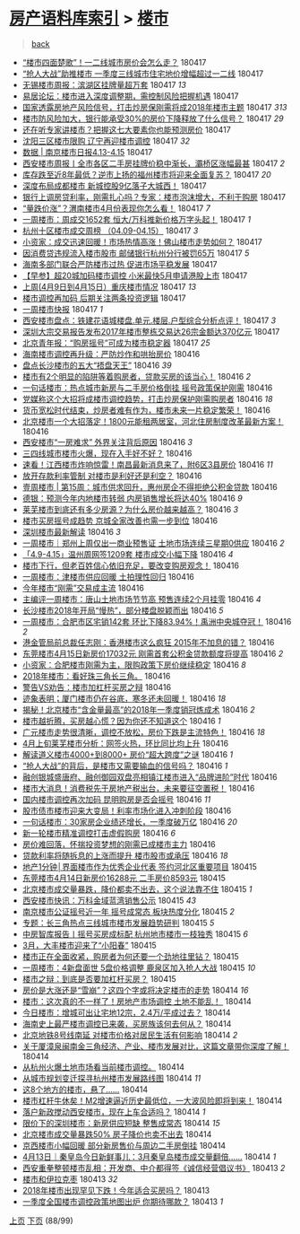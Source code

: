 [房产语料库索引](../../README.md)  > [楼市](楼市.md)
====
> [back](../README.md)

- [“楼市四面楚歌”！一二线城市房价会怎么走？](http://jkwz.applinzi.com/ittc/7092969202610865163.html#%E2%80%9C%E6%A5%BC%E5%B8%82%E5%9B%9B%E9%9D%A2%E6%A5%9A%E6%AD%8C%E2%80%9D%EF%BC%81%E4%B8%80%E4%BA%8C%E7%BA%BF%E5%9F%8E%E5%B8%82%E6%88%BF%E4%BB%B7%E4%BC%9A%E6%80%8E%E4%B9%88%E8%B5%B0%EF%BC%9F) 180417  
- [“抢人大战”助推楼市 一季度三线城市住宅地价增幅超过一二线](http://jkwz.applinzi.com/ittc/7092960139328095239.html#%E2%80%9C%E6%8A%A2%E4%BA%BA%E5%A4%A7%E6%88%98%E2%80%9D%E5%8A%A9%E6%8E%A8%E6%A5%BC%E5%B8%82+%E4%B8%80%E5%AD%A3%E5%BA%A6%E4%B8%89%E7%BA%BF%E5%9F%8E%E5%B8%82%E4%BD%8F%E5%AE%85%E5%9C%B0%E4%BB%B7%E5%A2%9E%E5%B9%85%E8%B6%85%E8%BF%87%E4%B8%80%E4%BA%8C%E7%BA%BF) 180417  
- [无锡楼市周报：滨湖区挂牌量超万套](http://jkwz.applinzi.com/ittc/7092956514568635403.html#%E6%97%A0%E9%94%A1%E6%A5%BC%E5%B8%82%E5%91%A8%E6%8A%A5%EF%BC%9A%E6%BB%A8%E6%B9%96%E5%8C%BA%E6%8C%82%E7%89%8C%E9%87%8F%E8%B6%85%E4%B8%87%E5%A5%97) 180417 *13* 
- [易居论坛：楼市进入深度调整期，需控制风险把握机遇](http://jkwz.applinzi.com/ittc/7092954971823932423.html#%E6%98%93%E5%B1%85%E8%AE%BA%E5%9D%9B%EF%BC%9A%E6%A5%BC%E5%B8%82%E8%BF%9B%E5%85%A5%E6%B7%B1%E5%BA%A6%E8%B0%83%E6%95%B4%E6%9C%9F%EF%BC%8C%E9%9C%80%E6%8E%A7%E5%88%B6%E9%A3%8E%E9%99%A9%E6%8A%8A%E6%8F%A1%E6%9C%BA%E9%81%87) 180417  
- [国家透露房地产风险信号，打击炒房保刚需将成2018年楼市主题](http://jkwz.applinzi.com/ittc/7092592919863362571.html#%E5%9B%BD%E5%AE%B6%E9%80%8F%E9%9C%B2%E6%88%BF%E5%9C%B0%E4%BA%A7%E9%A3%8E%E9%99%A9%E4%BF%A1%E5%8F%B7%EF%BC%8C%E6%89%93%E5%87%BB%E7%82%92%E6%88%BF%E4%BF%9D%E5%88%9A%E9%9C%80%E5%B0%86%E6%88%902018%E5%B9%B4%E6%A5%BC%E5%B8%82%E4%B8%BB%E9%A2%98) 180417 *313* 
- [楼市防风险加大，银行能承受30%的房价下降释放了什么信号？](http://jkwz.applinzi.com/ittc/7092592919863362567.html#%E6%A5%BC%E5%B8%82%E9%98%B2%E9%A3%8E%E9%99%A9%E5%8A%A0%E5%A4%A7%EF%BC%8C%E9%93%B6%E8%A1%8C%E8%83%BD%E6%89%BF%E5%8F%9730%25%E7%9A%84%E6%88%BF%E4%BB%B7%E4%B8%8B%E9%99%8D%E9%87%8A%E6%94%BE%E4%BA%86%E4%BB%80%E4%B9%88%E4%BF%A1%E5%8F%B7%EF%BC%9F) 180417 *29* 
- [还在听专家讲楼市？把握这七大要素你也能预测房价](http://jkwz.applinzi.com/ittc/7092946116457006097.html#%E8%BF%98%E5%9C%A8%E5%90%AC%E4%B8%93%E5%AE%B6%E8%AE%B2%E6%A5%BC%E5%B8%82%EF%BC%9F%E6%8A%8A%E6%8F%A1%E8%BF%99%E4%B8%83%E5%A4%A7%E8%A6%81%E7%B4%A0%E4%BD%A0%E4%B9%9F%E8%83%BD%E9%A2%84%E6%B5%8B%E6%88%BF%E4%BB%B7) 180417  
- [沈阳三区楼市限购 辽宁再迎楼市调控](http://jkwz.applinzi.com/ittc/7092940117587264528.html#%E6%B2%88%E9%98%B3%E4%B8%89%E5%8C%BA%E6%A5%BC%E5%B8%82%E9%99%90%E8%B4%AD+%E8%BE%BD%E5%AE%81%E5%86%8D%E8%BF%8E%E6%A5%BC%E5%B8%82%E8%B0%83%E6%8E%A7) 180417 *32* 
- [数据 | 南京楼市日报4.13-4.15](http://jkwz.applinzi.com/ittc/7092934569902998544.html#%E6%95%B0%E6%8D%AE+%7C+%E5%8D%97%E4%BA%AC%E6%A5%BC%E5%B8%82%E6%97%A5%E6%8A%A54.13-4.15) 180417  
- [西安楼市周报丨全市各区二手房挂牌价稳中渐长，灞桥区涨幅最甚](http://jkwz.applinzi.com/ittc/7092931510556689418.html#%E8%A5%BF%E5%AE%89%E6%A5%BC%E5%B8%82%E5%91%A8%E6%8A%A5%E4%B8%A8%E5%85%A8%E5%B8%82%E5%90%84%E5%8C%BA%E4%BA%8C%E6%89%8B%E6%88%BF%E6%8C%82%E7%89%8C%E4%BB%B7%E7%A8%B3%E4%B8%AD%E6%B8%90%E9%95%BF%EF%BC%8C%E7%81%9E%E6%A1%A5%E5%8C%BA%E6%B6%A8%E5%B9%85%E6%9C%80%E7%94%9A) 180417 *2* 
- [库存跌至近8年最低？逆市上扬的福州楼市将迎来全面复苏？](http://jkwz.applinzi.com/ittc/7092930005707523083.html#%E5%BA%93%E5%AD%98%E8%B7%8C%E8%87%B3%E8%BF%918%E5%B9%B4%E6%9C%80%E4%BD%8E%EF%BC%9F%E9%80%86%E5%B8%82%E4%B8%8A%E6%89%AC%E7%9A%84%E7%A6%8F%E5%B7%9E%E6%A5%BC%E5%B8%82%E5%B0%86%E8%BF%8E%E6%9D%A5%E5%85%A8%E9%9D%A2%E5%A4%8D%E8%8B%8F%EF%BC%9F) 180417 *20* 
- [深度布局成都楼市 新城控股9亿落子大城西！](http://jkwz.applinzi.com/ittc/7092912219765605383.html#%E6%B7%B1%E5%BA%A6%E5%B8%83%E5%B1%80%E6%88%90%E9%83%BD%E6%A5%BC%E5%B8%82+%E6%96%B0%E5%9F%8E%E6%8E%A7%E8%82%A19%E4%BA%BF%E8%90%BD%E5%AD%90%E5%A4%A7%E5%9F%8E%E8%A5%BF%EF%BC%81) 180417  
- [银行上调房贷利率，刚需扎心吗？专家：楼市泡沫增大，不利于购房](http://jkwz.applinzi.com/ittc/7092900761757549575.html#%E9%93%B6%E8%A1%8C%E4%B8%8A%E8%B0%83%E6%88%BF%E8%B4%B7%E5%88%A9%E7%8E%87%EF%BC%8C%E5%88%9A%E9%9C%80%E6%89%8E%E5%BF%83%E5%90%97%EF%BC%9F%E4%B8%93%E5%AE%B6%EF%BC%9A%E6%A5%BC%E5%B8%82%E6%B3%A1%E6%B2%AB%E5%A2%9E%E5%A4%A7%EF%BC%8C%E4%B8%8D%E5%88%A9%E4%BA%8E%E8%B4%AD%E6%88%BF) 180417  
- [“量跌价涨”？渭南楼市4月份表现你怎么看！](http://jkwz.applinzi.com/ittc/7092896331041604618.html#%E2%80%9C%E9%87%8F%E8%B7%8C%E4%BB%B7%E6%B6%A8%E2%80%9D%EF%BC%9F%E6%B8%AD%E5%8D%97%E6%A5%BC%E5%B8%824%E6%9C%88%E4%BB%BD%E8%A1%A8%E7%8E%B0%E4%BD%A0%E6%80%8E%E4%B9%88%E7%9C%8B%EF%BC%81) 180417 *7* 
- [一周楼市：周成交1652套 恒大/万科推新价格万字头起！](http://jkwz.applinzi.com/ittc/7092895620023190534.html#%E4%B8%80%E5%91%A8%E6%A5%BC%E5%B8%82%EF%BC%9A%E5%91%A8%E6%88%90%E4%BA%A41652%E5%A5%97+%E6%81%92%E5%A4%A7%2F%E4%B8%87%E7%A7%91%E6%8E%A8%E6%96%B0%E4%BB%B7%E6%A0%BC%E4%B8%87%E5%AD%97%E5%A4%B4%E8%B5%B7%EF%BC%81) 180417 *1* 
- [杭州十区楼市成交周榜 （04.09-04.15）](http://jkwz.applinzi.com/ittc/7092893540176888839.html#%E6%9D%AD%E5%B7%9E%E5%8D%81%E5%8C%BA%E6%A5%BC%E5%B8%82%E6%88%90%E4%BA%A4%E5%91%A8%E6%A6%9C+%EF%BC%8804.09-04.15%EF%BC%89) 180417 *3* 
- [小资家：成交迅速回暖！市场热情高涨！佛山楼市走势如何？](http://jkwz.applinzi.com/ittc/7092885737223750662.html#%E5%B0%8F%E8%B5%84%E5%AE%B6%EF%BC%9A%E6%88%90%E4%BA%A4%E8%BF%85%E9%80%9F%E5%9B%9E%E6%9A%96%EF%BC%81%E5%B8%82%E5%9C%BA%E7%83%AD%E6%83%85%E9%AB%98%E6%B6%A8%EF%BC%81%E4%BD%9B%E5%B1%B1%E6%A5%BC%E5%B8%82%E8%B5%B0%E5%8A%BF%E5%A6%82%E4%BD%95%EF%BC%9F) 180417  
- [因消费贷违规流入楼市股市 邮储银行杭州分行被罚65万](http://jkwz.applinzi.com/ittc/7092882828415206407.html#%E5%9B%A0%E6%B6%88%E8%B4%B9%E8%B4%B7%E8%BF%9D%E8%A7%84%E6%B5%81%E5%85%A5%E6%A5%BC%E5%B8%82%E8%82%A1%E5%B8%82+%E9%82%AE%E5%82%A8%E9%93%B6%E8%A1%8C%E6%9D%AD%E5%B7%9E%E5%88%86%E8%A1%8C%E8%A2%AB%E7%BD%9A65%E4%B8%87) 180417 *5* 
- [海南多部门联合严防楼市过热 促进市场平稳发展](http://jkwz.applinzi.com/ittc/7092882196379730951.html#%E6%B5%B7%E5%8D%97%E5%A4%9A%E9%83%A8%E9%97%A8%E8%81%94%E5%90%88%E4%B8%A5%E9%98%B2%E6%A5%BC%E5%B8%82%E8%BF%87%E7%83%AD+%E4%BF%83%E8%BF%9B%E5%B8%82%E5%9C%BA%E5%B9%B3%E7%A8%B3%E5%8F%91%E5%B1%95) 180417  
- [【早参】超20城加码楼市调控 小米最快5月申请港股上市](http://jkwz.applinzi.com/ittc/7092876501366342662.html#%E3%80%90%E6%97%A9%E5%8F%82%E3%80%91%E8%B6%8520%E5%9F%8E%E5%8A%A0%E7%A0%81%E6%A5%BC%E5%B8%82%E8%B0%83%E6%8E%A7+%E5%B0%8F%E7%B1%B3%E6%9C%80%E5%BF%AB5%E6%9C%88%E7%94%B3%E8%AF%B7%E6%B8%AF%E8%82%A1%E4%B8%8A%E5%B8%82) 180417  
- [上周(4月9日到4月15日）重庆楼市情况](http://jkwz.applinzi.com/ittc/7092874339894690823.html#%E4%B8%8A%E5%91%A8%284%E6%9C%889%E6%97%A5%E5%88%B04%E6%9C%8815%E6%97%A5%EF%BC%89%E9%87%8D%E5%BA%86%E6%A5%BC%E5%B8%82%E6%83%85%E5%86%B5) 180417 *13* 
- [楼市调控再加码 后期关注两条投资逻辑](http://jkwz.applinzi.com/ittc/7092871483141653514.html#%E6%A5%BC%E5%B8%82%E8%B0%83%E6%8E%A7%E5%86%8D%E5%8A%A0%E7%A0%81+%E5%90%8E%E6%9C%9F%E5%85%B3%E6%B3%A8%E4%B8%A4%E6%9D%A1%E6%8A%95%E8%B5%84%E9%80%BB%E8%BE%91) 180417  
- [一周楼市快报](http://jkwz.applinzi.com/ittc/7092864720577233936.html#%E4%B8%80%E5%91%A8%E6%A5%BC%E5%B8%82%E5%BF%AB%E6%8A%A5) 180417 *1* 
- [西安楼市盘点：铁建花语城楼盘.单元.楼层.户型综合分析点评！](http://jkwz.applinzi.com/ittc/7092704431491777543.html#%E8%A5%BF%E5%AE%89%E6%A5%BC%E5%B8%82%E7%9B%98%E7%82%B9%EF%BC%9A%E9%93%81%E5%BB%BA%E8%8A%B1%E8%AF%AD%E5%9F%8E%E6%A5%BC%E7%9B%98.%E5%8D%95%E5%85%83.%E6%A5%BC%E5%B1%82.%E6%88%B7%E5%9E%8B%E7%BB%BC%E5%90%88%E5%88%86%E6%9E%90%E7%82%B9%E8%AF%84%EF%BC%81) 180417 *3* 
- [深圳大宗交易报告发布2017年楼市整栋交易达26宗金额达370亿元](http://jkwz.applinzi.com/ittc/7092824912018539526.html#%E6%B7%B1%E5%9C%B3%E5%A4%A7%E5%AE%97%E4%BA%A4%E6%98%93%E6%8A%A5%E5%91%8A%E5%8F%91%E5%B8%832017%E5%B9%B4%E6%A5%BC%E5%B8%82%E6%95%B4%E6%A0%8B%E4%BA%A4%E6%98%93%E8%BE%BE26%E5%AE%97%E9%87%91%E9%A2%9D%E8%BE%BE370%E4%BA%BF%E5%85%83) 180417  
- [北京青年报：“购房摇号”可成为楼市稳定器](http://jkwz.applinzi.com/ittc/7092806074031932433.html#%E5%8C%97%E4%BA%AC%E9%9D%92%E5%B9%B4%E6%8A%A5%EF%BC%9A%E2%80%9C%E8%B4%AD%E6%88%BF%E6%91%87%E5%8F%B7%E2%80%9D%E5%8F%AF%E6%88%90%E4%B8%BA%E6%A5%BC%E5%B8%82%E7%A8%B3%E5%AE%9A%E5%99%A8) 180417 *25* 
- [海南楼市调控再升级：严防炒作和哄抬房价](http://jkwz.applinzi.com/ittc/7092717543070630922.html#%E6%B5%B7%E5%8D%97%E6%A5%BC%E5%B8%82%E8%B0%83%E6%8E%A7%E5%86%8D%E5%8D%87%E7%BA%A7%EF%BC%9A%E4%B8%A5%E9%98%B2%E7%82%92%E4%BD%9C%E5%92%8C%E5%93%84%E6%8A%AC%E6%88%BF%E4%BB%B7) 180416  
- [盘点长沙楼市的五大“捂盘天王”](http://jkwz.applinzi.com/ittc/7092702166097855495.html#%E7%9B%98%E7%82%B9%E9%95%BF%E6%B2%99%E6%A5%BC%E5%B8%82%E7%9A%84%E4%BA%94%E5%A4%A7%E2%80%9C%E6%8D%82%E7%9B%98%E5%A4%A9%E7%8E%8B%E2%80%9D) 180416 *39* 
- [楼市有2个明显的陷阱等着购房者，贷款买房的该当心！](http://jkwz.applinzi.com/ittc/7092694068956234768.html#%E6%A5%BC%E5%B8%82%E6%9C%892%E4%B8%AA%E6%98%8E%E6%98%BE%E7%9A%84%E9%99%B7%E9%98%B1%E7%AD%89%E7%9D%80%E8%B4%AD%E6%88%BF%E8%80%85%EF%BC%8C%E8%B4%B7%E6%AC%BE%E4%B9%B0%E6%88%BF%E7%9A%84%E8%AF%A5%E5%BD%93%E5%BF%83%EF%BC%81) 180416 *2* 
- [一句话楼市：热点城市新房与二手房价格倒挂 摇号政策保护刚需](http://jkwz.applinzi.com/ittc/7092672650247930887.html#%E4%B8%80%E5%8F%A5%E8%AF%9D%E6%A5%BC%E5%B8%82%EF%BC%9A%E7%83%AD%E7%82%B9%E5%9F%8E%E5%B8%82%E6%96%B0%E6%88%BF%E4%B8%8E%E4%BA%8C%E6%89%8B%E6%88%BF%E4%BB%B7%E6%A0%BC%E5%80%92%E6%8C%82+%E6%91%87%E5%8F%B7%E6%94%BF%E7%AD%96%E4%BF%9D%E6%8A%A4%E5%88%9A%E9%9C%80) 180416  
- [党媒称这个大招将成楼市调控趋势，打击炒房保护刚需购房者](http://jkwz.applinzi.com/ittc/7092668282509460490.html#%E5%85%9A%E5%AA%92%E7%A7%B0%E8%BF%99%E4%B8%AA%E5%A4%A7%E6%8B%9B%E5%B0%86%E6%88%90%E6%A5%BC%E5%B8%82%E8%B0%83%E6%8E%A7%E8%B6%8B%E5%8A%BF%EF%BC%8C%E6%89%93%E5%87%BB%E7%82%92%E6%88%BF%E4%BF%9D%E6%8A%A4%E5%88%9A%E9%9C%80%E8%B4%AD%E6%88%BF%E8%80%85) 180416 *18* 
- [货币宽松时代结束，炒房者难有作为，楼市未来一片稳定繁荣！](http://jkwz.applinzi.com/ittc/7092494672448717835.html#%E8%B4%A7%E5%B8%81%E5%AE%BD%E6%9D%BE%E6%97%B6%E4%BB%A3%E7%BB%93%E6%9D%9F%EF%BC%8C%E7%82%92%E6%88%BF%E8%80%85%E9%9A%BE%E6%9C%89%E4%BD%9C%E4%B8%BA%EF%BC%8C%E6%A5%BC%E5%B8%82%E6%9C%AA%E6%9D%A5%E4%B8%80%E7%89%87%E7%A8%B3%E5%AE%9A%E7%B9%81%E8%8D%A3%EF%BC%81) 180416  
- [北京楼市一个大招落定！1800元能租两居室，河北住房制度改革最新方案！](http://jkwz.applinzi.com/ittc/7092656387811443718.html#%E5%8C%97%E4%BA%AC%E6%A5%BC%E5%B8%82%E4%B8%80%E4%B8%AA%E5%A4%A7%E6%8B%9B%E8%90%BD%E5%AE%9A%EF%BC%811800%E5%85%83%E8%83%BD%E7%A7%9F%E4%B8%A4%E5%B1%85%E5%AE%A4%EF%BC%8C%E6%B2%B3%E5%8C%97%E4%BD%8F%E6%88%BF%E5%88%B6%E5%BA%A6%E6%94%B9%E9%9D%A9%E6%9C%80%E6%96%B0%E6%96%B9%E6%A1%88%EF%BC%81) 180416  
- [西安楼市“一房难求” 外界关注背后原因](http://jkwz.applinzi.com/ittc/7092645624686314503.html#%E8%A5%BF%E5%AE%89%E6%A5%BC%E5%B8%82%E2%80%9C%E4%B8%80%E6%88%BF%E9%9A%BE%E6%B1%82%E2%80%9D+%E5%A4%96%E7%95%8C%E5%85%B3%E6%B3%A8%E8%83%8C%E5%90%8E%E5%8E%9F%E5%9B%A0) 180416 *3* 
- [三四线城市楼市火爆，现在入手好不好？](http://jkwz.applinzi.com/ittc/7092643412543276049.html#%E4%B8%89%E5%9B%9B%E7%BA%BF%E5%9F%8E%E5%B8%82%E6%A5%BC%E5%B8%82%E7%81%AB%E7%88%86%EF%BC%8C%E7%8E%B0%E5%9C%A8%E5%85%A5%E6%89%8B%E5%A5%BD%E4%B8%8D%E5%A5%BD%EF%BC%9F) 180416  
- [速看！江西楼市炸响惊雷！南昌最新消息来了，附6区3县房价](http://jkwz.applinzi.com/ittc/7092534292599276550.html#%E9%80%9F%E7%9C%8B%EF%BC%81%E6%B1%9F%E8%A5%BF%E6%A5%BC%E5%B8%82%E7%82%B8%E5%93%8D%E6%83%8A%E9%9B%B7%EF%BC%81%E5%8D%97%E6%98%8C%E6%9C%80%E6%96%B0%E6%B6%88%E6%81%AF%E6%9D%A5%E4%BA%86%EF%BC%8C%E9%99%846%E5%8C%BA3%E5%8E%BF%E6%88%BF%E4%BB%B7) 180416 *11* 
- [放开存款利率管制 对楼市是利好还是利空？](http://jkwz.applinzi.com/ittc/7092699928205984778.html#%E6%94%BE%E5%BC%80%E5%AD%98%E6%AC%BE%E5%88%A9%E7%8E%87%E7%AE%A1%E5%88%B6+%E5%AF%B9%E6%A5%BC%E5%B8%82%E6%98%AF%E5%88%A9%E5%A5%BD%E8%BF%98%E6%98%AF%E5%88%A9%E7%A9%BA%EF%BC%9F) 180416  
- [壹周楼市 | 第15周：城市供求回升，惠州房企不得拒绝公积金贷款](http://jkwz.applinzi.com/ittc/7092629631335400465.html#%E5%A3%B9%E5%91%A8%E6%A5%BC%E5%B8%82+%7C+%E7%AC%AC15%E5%91%A8%EF%BC%9A%E5%9F%8E%E5%B8%82%E4%BE%9B%E6%B1%82%E5%9B%9E%E5%8D%87%EF%BC%8C%E6%83%A0%E5%B7%9E%E6%88%BF%E4%BC%81%E4%B8%8D%E5%BE%97%E6%8B%92%E7%BB%9D%E5%85%AC%E7%A7%AF%E9%87%91%E8%B4%B7%E6%AC%BE) 180416  
- [德银：预测今年内地楼市转弱 内房销售增长将达40%](http://jkwz.applinzi.com/ittc/7092629023937266705.html#%E5%BE%B7%E9%93%B6%EF%BC%9A%E9%A2%84%E6%B5%8B%E4%BB%8A%E5%B9%B4%E5%86%85%E5%9C%B0%E6%A5%BC%E5%B8%82%E8%BD%AC%E5%BC%B1+%E5%86%85%E6%88%BF%E9%94%80%E5%94%AE%E5%A2%9E%E9%95%BF%E5%B0%86%E8%BE%BE40%25) 180416 *9* 
- [莱芜楼市到底还有多少房源？为什么房价越来越高？](http://jkwz.applinzi.com/ittc/7092627617809433611.html#%E8%8E%B1%E8%8A%9C%E6%A5%BC%E5%B8%82%E5%88%B0%E5%BA%95%E8%BF%98%E6%9C%89%E5%A4%9A%E5%B0%91%E6%88%BF%E6%BA%90%EF%BC%9F%E4%B8%BA%E4%BB%80%E4%B9%88%E6%88%BF%E4%BB%B7%E8%B6%8A%E6%9D%A5%E8%B6%8A%E9%AB%98%EF%BC%9F) 180416 *3* 
- [楼市买房摇号成趋势 京城全家改善也需一步到位](http://jkwz.applinzi.com/ittc/7092619810376778769.html#%E6%A5%BC%E5%B8%82%E4%B9%B0%E6%88%BF%E6%91%87%E5%8F%B7%E6%88%90%E8%B6%8B%E5%8A%BF+%E4%BA%AC%E5%9F%8E%E5%85%A8%E5%AE%B6%E6%94%B9%E5%96%84%E4%B9%9F%E9%9C%80%E4%B8%80%E6%AD%A5%E5%88%B0%E4%BD%8D) 180416  
- [深圳楼市最新解读](http://jkwz.applinzi.com/ittc/7092612697478923280.html#%E6%B7%B1%E5%9C%B3%E6%A5%BC%E5%B8%82%E6%9C%80%E6%96%B0%E8%A7%A3%E8%AF%BB) 180416 *3* 
- [一周楼市｜郑州上周仅出一商业预售证 土地市场连续三星期0供应](http://jkwz.applinzi.com/ittc/7092605219689202698.html#%E4%B8%80%E5%91%A8%E6%A5%BC%E5%B8%82%EF%BD%9C%E9%83%91%E5%B7%9E%E4%B8%8A%E5%91%A8%E4%BB%85%E5%87%BA%E4%B8%80%E5%95%86%E4%B8%9A%E9%A2%84%E5%94%AE%E8%AF%81+%E5%9C%9F%E5%9C%B0%E5%B8%82%E5%9C%BA%E8%BF%9E%E7%BB%AD%E4%B8%89%E6%98%9F%E6%9C%9F0%E4%BE%9B%E5%BA%94) 180416 *2* 
- [「4.9-4.15」温州周网签1209套 楼市成交小幅下降](http://jkwz.applinzi.com/ittc/7092601936199287825.html#%E3%80%8C4.9-4.15%E3%80%8D%E6%B8%A9%E5%B7%9E%E5%91%A8%E7%BD%91%E7%AD%BE1209%E5%A5%97+%E6%A5%BC%E5%B8%82%E6%88%90%E4%BA%A4%E5%B0%8F%E5%B9%85%E4%B8%8B%E9%99%8D) 180416 *4* 
- [楼市下行，但老百姓信心依旧充足，要改变购房观念！](http://jkwz.applinzi.com/ittc/7092596384622707728.html#%E6%A5%BC%E5%B8%82%E4%B8%8B%E8%A1%8C%EF%BC%8C%E4%BD%86%E8%80%81%E7%99%BE%E5%A7%93%E4%BF%A1%E5%BF%83%E4%BE%9D%E6%97%A7%E5%85%85%E8%B6%B3%EF%BC%8C%E8%A6%81%E6%94%B9%E5%8F%98%E8%B4%AD%E6%88%BF%E8%A7%82%E5%BF%B5%EF%BC%81) 180416  
- [一周楼市：津楼市供应回暖 土拍理性回归](http://jkwz.applinzi.com/ittc/7092591231748277259.html#%E4%B8%80%E5%91%A8%E6%A5%BC%E5%B8%82%EF%BC%9A%E6%B4%A5%E6%A5%BC%E5%B8%82%E4%BE%9B%E5%BA%94%E5%9B%9E%E6%9A%96+%E5%9C%9F%E6%8B%8D%E7%90%86%E6%80%A7%E5%9B%9E%E5%BD%92) 180416  
- [今年楼市“刚需”交易成主流](http://jkwz.applinzi.com/ittc/7092588731808875530.html#%E4%BB%8A%E5%B9%B4%E6%A5%BC%E5%B8%82%E2%80%9C%E5%88%9A%E9%9C%80%E2%80%9D%E4%BA%A4%E6%98%93%E6%88%90%E4%B8%BB%E6%B5%81) 180416  
- [主编评一周楼市：唐山土地市场节节高 预售连续2个月挂零](http://jkwz.applinzi.com/ittc/7092581142723298315.html#%E4%B8%BB%E7%BC%96%E8%AF%84%E4%B8%80%E5%91%A8%E6%A5%BC%E5%B8%82%EF%BC%9A%E5%94%90%E5%B1%B1%E5%9C%9F%E5%9C%B0%E5%B8%82%E5%9C%BA%E8%8A%82%E8%8A%82%E9%AB%98+%E9%A2%84%E5%94%AE%E8%BF%9E%E7%BB%AD2%E4%B8%AA%E6%9C%88%E6%8C%82%E9%9B%B6) 180416 *4* 
- [长沙楼市2018年开局“慢热”，部分楼盘脱颖而出](http://jkwz.applinzi.com/ittc/7092574577618322449.html#%E9%95%BF%E6%B2%99%E6%A5%BC%E5%B8%822018%E5%B9%B4%E5%BC%80%E5%B1%80%E2%80%9C%E6%85%A2%E7%83%AD%E2%80%9D%EF%BC%8C%E9%83%A8%E5%88%86%E6%A5%BC%E7%9B%98%E8%84%B1%E9%A2%96%E8%80%8C%E5%87%BA) 180416 *5* 
- [一周楼市：合肥市区宅销142套 环比下降83.94%！禹洲中央城夺冠！](http://jkwz.applinzi.com/ittc/7092567915327128583.html#%E4%B8%80%E5%91%A8%E6%A5%BC%E5%B8%82%EF%BC%9A%E5%90%88%E8%82%A5%E5%B8%82%E5%8C%BA%E5%AE%85%E9%94%80142%E5%A5%97+%E7%8E%AF%E6%AF%94%E4%B8%8B%E9%99%8D83.94%25%EF%BC%81%E7%A6%B9%E6%B4%B2%E4%B8%AD%E5%A4%AE%E5%9F%8E%E5%A4%BA%E5%86%A0%EF%BC%81) 180416 *2* 
- [港金管局前总裁任志刚：香港楼市这么疯狂 2015年不加息的错？](http://jkwz.applinzi.com/ittc/7092558894088061959.html#%E6%B8%AF%E9%87%91%E7%AE%A1%E5%B1%80%E5%89%8D%E6%80%BB%E8%A3%81%E4%BB%BB%E5%BF%97%E5%88%9A%EF%BC%9A%E9%A6%99%E6%B8%AF%E6%A5%BC%E5%B8%82%E8%BF%99%E4%B9%88%E7%96%AF%E7%8B%82+2015%E5%B9%B4%E4%B8%8D%E5%8A%A0%E6%81%AF%E7%9A%84%E9%94%99%EF%BC%9F) 180416  
- [东莞楼市4月15日新房价17032元 刚需首套公积金贷款额度将提高](http://jkwz.applinzi.com/ittc/7092544846768374800.html#%E4%B8%9C%E8%8E%9E%E6%A5%BC%E5%B8%824%E6%9C%8815%E6%97%A5%E6%96%B0%E6%88%BF%E4%BB%B717032%E5%85%83+%E5%88%9A%E9%9C%80%E9%A6%96%E5%A5%97%E5%85%AC%E7%A7%AF%E9%87%91%E8%B4%B7%E6%AC%BE%E9%A2%9D%E5%BA%A6%E5%B0%86%E6%8F%90%E9%AB%98) 180416 *2* 
- [小资家：合肥楼市刚需为主，限购政策下房价继续稳定](http://jkwz.applinzi.com/ittc/7092513769714615307.html#%E5%B0%8F%E8%B5%84%E5%AE%B6%EF%BC%9A%E5%90%88%E8%82%A5%E6%A5%BC%E5%B8%82%E5%88%9A%E9%9C%80%E4%B8%BA%E4%B8%BB%EF%BC%8C%E9%99%90%E8%B4%AD%E6%94%BF%E7%AD%96%E4%B8%8B%E6%88%BF%E4%BB%B7%E7%BB%A7%E7%BB%AD%E7%A8%B3%E5%AE%9A) 180416 *8* 
- [2018年楼市：看好珠三角长三角。](http://jkwz.applinzi.com/ittc/7092533130085008394.html#2018%E5%B9%B4%E6%A5%BC%E5%B8%82%EF%BC%9A%E7%9C%8B%E5%A5%BD%E7%8F%A0%E4%B8%89%E8%A7%92%E9%95%BF%E4%B8%89%E8%A7%92%E3%80%82) 180416  
- [警告VS劝告：楼市加杠杆买房之辩](http://jkwz.applinzi.com/ittc/7092532605830562827.html#%E8%AD%A6%E5%91%8AVS%E5%8A%9D%E5%91%8A%EF%BC%9A%E6%A5%BC%E5%B8%82%E5%8A%A0%E6%9D%A0%E6%9D%86%E4%B9%B0%E6%88%BF%E4%B9%8B%E8%BE%A9) 180416  
- [迹象表明；厦门楼市仍在谷底，寒冬还未回暖！](http://jkwz.applinzi.com/ittc/7092532450767143946.html#%E8%BF%B9%E8%B1%A1%E8%A1%A8%E6%98%8E%EF%BC%9B%E5%8E%A6%E9%97%A8%E6%A5%BC%E5%B8%82%E4%BB%8D%E5%9C%A8%E8%B0%B7%E5%BA%95%EF%BC%8C%E5%AF%92%E5%86%AC%E8%BF%98%E6%9C%AA%E5%9B%9E%E6%9A%96%EF%BC%81) 180416 *18* 
- [揭秘！北京楼市“含金量最高”的2018年一季度销冠炼成术](http://jkwz.applinzi.com/ittc/7092530042024494086.html#%E6%8F%AD%E7%A7%98%EF%BC%81%E5%8C%97%E4%BA%AC%E6%A5%BC%E5%B8%82%E2%80%9C%E5%90%AB%E9%87%91%E9%87%8F%E6%9C%80%E9%AB%98%E2%80%9D%E7%9A%842018%E5%B9%B4%E4%B8%80%E5%AD%A3%E5%BA%A6%E9%94%80%E5%86%A0%E7%82%BC%E6%88%90%E6%9C%AF) 180416 *2* 
- [楼市越折腾，买房越心慌？因为你还不知道这个](http://jkwz.applinzi.com/ittc/7092522306545124362.html#%E6%A5%BC%E5%B8%82%E8%B6%8A%E6%8A%98%E8%85%BE%EF%BC%8C%E4%B9%B0%E6%88%BF%E8%B6%8A%E5%BF%83%E6%85%8C%EF%BC%9F%E5%9B%A0%E4%B8%BA%E4%BD%A0%E8%BF%98%E4%B8%8D%E7%9F%A5%E9%81%93%E8%BF%99%E4%B8%AA) 180416 *1* 
- [广元楼市走势很清晰，调控不放松，房价下跌是主流特色！](http://jkwz.applinzi.com/ittc/7092520462582285329.html#%E5%B9%BF%E5%85%83%E6%A5%BC%E5%B8%82%E8%B5%B0%E5%8A%BF%E5%BE%88%E6%B8%85%E6%99%B0%EF%BC%8C%E8%B0%83%E6%8E%A7%E4%B8%8D%E6%94%BE%E6%9D%BE%EF%BC%8C%E6%88%BF%E4%BB%B7%E4%B8%8B%E8%B7%8C%E6%98%AF%E4%B8%BB%E6%B5%81%E7%89%B9%E8%89%B2%EF%BC%81) 180416 *18* 
- [4月上旬莱芜楼市分析：网签火热，环比同比均上升](http://jkwz.applinzi.com/ittc/7092517268347159563.html#4%E6%9C%88%E4%B8%8A%E6%97%AC%E8%8E%B1%E8%8A%9C%E6%A5%BC%E5%B8%82%E5%88%86%E6%9E%90%EF%BC%9A%E7%BD%91%E7%AD%BE%E7%81%AB%E7%83%AD%EF%BC%8C%E7%8E%AF%E6%AF%94%E5%90%8C%E6%AF%94%E5%9D%87%E4%B8%8A%E5%8D%87) 180416  
- [解读道义楼市4000+到8000+ 房价“超大跨度”之谜](http://jkwz.applinzi.com/ittc/7092512239766733835.html#%E8%A7%A3%E8%AF%BB%E9%81%93%E4%B9%89%E6%A5%BC%E5%B8%824000%2B%E5%88%B08000%2B+%E6%88%BF%E4%BB%B7%E2%80%9C%E8%B6%85%E5%A4%A7%E8%B7%A8%E5%BA%A6%E2%80%9D%E4%B9%8B%E8%B0%9C) 180416 *1* 
- [“抢人大战”的背后，是楼市又需要输血的信号吗？](http://jkwz.applinzi.com/ittc/7092509522109400074.html#%E2%80%9C%E6%8A%A2%E4%BA%BA%E5%A4%A7%E6%88%98%E2%80%9D%E7%9A%84%E8%83%8C%E5%90%8E%EF%BC%8C%E6%98%AF%E6%A5%BC%E5%B8%82%E5%8F%88%E9%9C%80%E8%A6%81%E8%BE%93%E8%A1%80%E7%9A%84%E4%BF%A1%E5%8F%B7%E5%90%97%EF%BC%9F) 180416 *1* 
- [融创银城盛唐府、融创御园双盘亮相镇江楼市进入“品牌进阶”时代](http://jkwz.applinzi.com/ittc/7092502306182661126.html#%E8%9E%8D%E5%88%9B%E9%93%B6%E5%9F%8E%E7%9B%9B%E5%94%90%E5%BA%9C%E3%80%81%E8%9E%8D%E5%88%9B%E5%BE%A1%E5%9B%AD%E5%8F%8C%E7%9B%98%E4%BA%AE%E7%9B%B8%E9%95%87%E6%B1%9F%E6%A5%BC%E5%B8%82%E8%BF%9B%E5%85%A5%E2%80%9C%E5%93%81%E7%89%8C%E8%BF%9B%E9%98%B6%E2%80%9D%E6%97%B6%E4%BB%A3) 180416  
- [楼市大消息！消费税先于房地产税出台，未来要征空置税！](http://jkwz.applinzi.com/ittc/7092492338050106384.html#%E6%A5%BC%E5%B8%82%E5%A4%A7%E6%B6%88%E6%81%AF%EF%BC%81%E6%B6%88%E8%B4%B9%E7%A8%8E%E5%85%88%E4%BA%8E%E6%88%BF%E5%9C%B0%E4%BA%A7%E7%A8%8E%E5%87%BA%E5%8F%B0%EF%BC%8C%E6%9C%AA%E6%9D%A5%E8%A6%81%E5%BE%81%E7%A9%BA%E7%BD%AE%E7%A8%8E%EF%BC%81) 180416  
- [国内楼市调控再次加码 昆明购房是否会摇号](http://jkwz.applinzi.com/ittc/7092482580278674438.html#%E5%9B%BD%E5%86%85%E6%A5%BC%E5%B8%82%E8%B0%83%E6%8E%A7%E5%86%8D%E6%AC%A1%E5%8A%A0%E7%A0%81+%E6%98%86%E6%98%8E%E8%B4%AD%E6%88%BF%E6%98%AF%E5%90%A6%E4%BC%9A%E6%91%87%E5%8F%B7) 180416 *11* 
- [股市债市楼市迎来大变局！利率市场化进入冲刺阶段](http://jkwz.applinzi.com/ittc/7092480654912783367.html#%E8%82%A1%E5%B8%82%E5%80%BA%E5%B8%82%E6%A5%BC%E5%B8%82%E8%BF%8E%E6%9D%A5%E5%A4%A7%E5%8F%98%E5%B1%80%EF%BC%81%E5%88%A9%E7%8E%87%E5%B8%82%E5%9C%BA%E5%8C%96%E8%BF%9B%E5%85%A5%E5%86%B2%E5%88%BA%E9%98%B6%E6%AE%B5) 180416  
- [一句话楼市：30家房企业绩还增长，一季度破万亿](http://jkwz.applinzi.com/ittc/7092480133615322129.html#%E4%B8%80%E5%8F%A5%E8%AF%9D%E6%A5%BC%E5%B8%82%EF%BC%9A30%E5%AE%B6%E6%88%BF%E4%BC%81%E4%B8%9A%E7%BB%A9%E8%BF%98%E5%A2%9E%E9%95%BF%EF%BC%8C%E4%B8%80%E5%AD%A3%E5%BA%A6%E7%A0%B4%E4%B8%87%E4%BA%BF) 180416 *20* 
- [新一轮楼市精准调控打击虚假购房](http://jkwz.applinzi.com/ittc/7092479873610417163.html#%E6%96%B0%E4%B8%80%E8%BD%AE%E6%A5%BC%E5%B8%82%E7%B2%BE%E5%87%86%E8%B0%83%E6%8E%A7%E6%89%93%E5%87%BB%E8%99%9A%E5%81%87%E8%B4%AD%E6%88%BF) 180416 *6* 
- [房价难回落，怀揣投资梦想的刚需已成楼市主力](http://jkwz.applinzi.com/ittc/7092312641085375494.html#%E6%88%BF%E4%BB%B7%E9%9A%BE%E5%9B%9E%E8%90%BD%EF%BC%8C%E6%80%80%E6%8F%A3%E6%8A%95%E8%B5%84%E6%A2%A6%E6%83%B3%E7%9A%84%E5%88%9A%E9%9C%80%E5%B7%B2%E6%88%90%E6%A5%BC%E5%B8%82%E4%B8%BB%E5%8A%9B) 180416  
- [贷款利率将随拆息的上涨而提升 楼市股市或承压](http://jkwz.applinzi.com/ittc/7092406392424236038.html#%E8%B4%B7%E6%AC%BE%E5%88%A9%E7%8E%87%E5%B0%86%E9%9A%8F%E6%8B%86%E6%81%AF%E7%9A%84%E4%B8%8A%E6%B6%A8%E8%80%8C%E6%8F%90%E5%8D%87+%E6%A5%BC%E5%B8%82%E8%82%A1%E5%B8%82%E6%88%96%E6%89%BF%E5%8E%8B) 180416 *18* 
- [地产1分钟│界面楼市作为优秀企业代表 签约河北区重要项目](http://jkwz.applinzi.com/ittc/7092308669771547658.html#%E5%9C%B0%E4%BA%A71%E5%88%86%E9%92%9F%E2%94%82%E7%95%8C%E9%9D%A2%E6%A5%BC%E5%B8%82%E4%BD%9C%E4%B8%BA%E4%BC%98%E7%A7%80%E4%BC%81%E4%B8%9A%E4%BB%A3%E8%A1%A8+%E7%AD%BE%E7%BA%A6%E6%B2%B3%E5%8C%97%E5%8C%BA%E9%87%8D%E8%A6%81%E9%A1%B9%E7%9B%AE) 180415  
- [东莞楼市4月14日新房价16288元 二手房价8593元](http://jkwz.applinzi.com/ittc/7092296488233468939.html#%E4%B8%9C%E8%8E%9E%E6%A5%BC%E5%B8%824%E6%9C%8814%E6%97%A5%E6%96%B0%E6%88%BF%E4%BB%B716288%E5%85%83+%E4%BA%8C%E6%89%8B%E6%88%BF%E4%BB%B78593%E5%85%83) 180415  
- [北京楼市成交量暴跌，降价都卖不出去，这个说法靠不住](http://jkwz.applinzi.com/ittc/7092288447412962314.html#%E5%8C%97%E4%BA%AC%E6%A5%BC%E5%B8%82%E6%88%90%E4%BA%A4%E9%87%8F%E6%9A%B4%E8%B7%8C%EF%BC%8C%E9%99%8D%E4%BB%B7%E9%83%BD%E5%8D%96%E4%B8%8D%E5%87%BA%E5%8E%BB%EF%BC%8C%E8%BF%99%E4%B8%AA%E8%AF%B4%E6%B3%95%E9%9D%A0%E4%B8%8D%E4%BD%8F) 180415 *1* 
- [西安楼市快讯：万科金域蓝湾销售公示](http://jkwz.applinzi.com/ittc/7092254075783742481.html#%E8%A5%BF%E5%AE%89%E6%A5%BC%E5%B8%82%E5%BF%AB%E8%AE%AF%EF%BC%9A%E4%B8%87%E7%A7%91%E9%87%91%E5%9F%9F%E8%93%9D%E6%B9%BE%E9%94%80%E5%94%AE%E5%85%AC%E7%A4%BA) 180415 *43* 
- [南京楼市公证摇号近一年 摇号成常态 板块热度分化](http://jkwz.applinzi.com/ittc/7092246410579936272.html#%E5%8D%97%E4%BA%AC%E6%A5%BC%E5%B8%82%E5%85%AC%E8%AF%81%E6%91%87%E5%8F%B7%E8%BF%91%E4%B8%80%E5%B9%B4+%E6%91%87%E5%8F%B7%E6%88%90%E5%B8%B8%E6%80%81+%E6%9D%BF%E5%9D%97%E7%83%AD%E5%BA%A6%E5%88%86%E5%8C%96) 180415 *2* 
- [专题：长三角热点三线城市楼市发展趋势研判](http://jkwz.applinzi.com/ittc/7092142821937251334.html#%E4%B8%93%E9%A2%98%EF%BC%9A%E9%95%BF%E4%B8%89%E8%A7%92%E7%83%AD%E7%82%B9%E4%B8%89%E7%BA%BF%E5%9F%8E%E5%B8%82%E6%A5%BC%E5%B8%82%E5%8F%91%E5%B1%95%E8%B6%8B%E5%8A%BF%E7%A0%94%E5%88%A4) 180415 *5* 
- [中房智库报告丨摇号买房成标配 杭州地市楼市一枝独秀](http://jkwz.applinzi.com/ittc/7092125034820928522.html#%E4%B8%AD%E6%88%BF%E6%99%BA%E5%BA%93%E6%8A%A5%E5%91%8A%E4%B8%A8%E6%91%87%E5%8F%B7%E4%B9%B0%E6%88%BF%E6%88%90%E6%A0%87%E9%85%8D+%E6%9D%AD%E5%B7%9E%E5%9C%B0%E5%B8%82%E6%A5%BC%E5%B8%82%E4%B8%80%E6%9E%9D%E7%8B%AC%E7%A7%80) 180415 *6* 
- [3月，大丰楼市迎来了“小阳春”](http://jkwz.applinzi.com/ittc/7092122287832826890.html#3%E6%9C%88%EF%BC%8C%E5%A4%A7%E4%B8%B0%E6%A5%BC%E5%B8%82%E8%BF%8E%E6%9D%A5%E4%BA%86%E2%80%9C%E5%B0%8F%E9%98%B3%E6%98%A5%E2%80%9D) 180415  
- [楼市正在全面收紧，购房者为何还要一个劲地往里钻？](http://jkwz.applinzi.com/ittc/7091034391163962374.html#%E6%A5%BC%E5%B8%82%E6%AD%A3%E5%9C%A8%E5%85%A8%E9%9D%A2%E6%94%B6%E7%B4%A7%EF%BC%8C%E8%B4%AD%E6%88%BF%E8%80%85%E4%B8%BA%E4%BD%95%E8%BF%98%E8%A6%81%E4%B8%80%E4%B8%AA%E5%8A%B2%E5%9C%B0%E5%BE%80%E9%87%8C%E9%92%BB%EF%BC%9F) 180415  
- [一周楼市：4新盘面世 5盘价格调整 鹿泉区加入抢人大战](http://jkwz.applinzi.com/ittc/7092097613946160145.html#%E4%B8%80%E5%91%A8%E6%A5%BC%E5%B8%82%EF%BC%9A4%E6%96%B0%E7%9B%98%E9%9D%A2%E4%B8%96+5%E7%9B%98%E4%BB%B7%E6%A0%BC%E8%B0%83%E6%95%B4+%E9%B9%BF%E6%B3%89%E5%8C%BA%E5%8A%A0%E5%85%A5%E6%8A%A2%E4%BA%BA%E5%A4%A7%E6%88%98) 180415 *10* 
- [楼市之辩：到底是否要加杠杆买房？](http://jkwz.applinzi.com/ittc/7092000127147574279.html#%E6%A5%BC%E5%B8%82%E4%B9%8B%E8%BE%A9%EF%BC%9A%E5%88%B0%E5%BA%95%E6%98%AF%E5%90%A6%E8%A6%81%E5%8A%A0%E6%9D%A0%E6%9D%86%E4%B9%B0%E6%88%BF%EF%BC%9F) 180415  
- [房价是大涨还是“雪崩”？这四个字或将决定楼市的走势](http://jkwz.applinzi.com/ittc/7091948168562607120.html#%E6%88%BF%E4%BB%B7%E6%98%AF%E5%A4%A7%E6%B6%A8%E8%BF%98%E6%98%AF%E2%80%9C%E9%9B%AA%E5%B4%A9%E2%80%9D%EF%BC%9F%E8%BF%99%E5%9B%9B%E4%B8%AA%E5%AD%97%E6%88%96%E5%B0%86%E5%86%B3%E5%AE%9A%E6%A5%BC%E5%B8%82%E7%9A%84%E8%B5%B0%E5%8A%BF) 180414 *16* 
- [楼市：这次真的不一样了！房地产市场调控 土地不能乱！  ​](http://jkwz.applinzi.com/ittc/7091947454671094794.html#%E6%A5%BC%E5%B8%82%EF%BC%9A%E8%BF%99%E6%AC%A1%E7%9C%9F%E7%9A%84%E4%B8%8D%E4%B8%80%E6%A0%B7%E4%BA%86%EF%BC%81%E6%88%BF%E5%9C%B0%E4%BA%A7%E5%B8%82%E5%9C%BA%E8%B0%83%E6%8E%A7+%E5%9C%9F%E5%9C%B0%E4%B8%8D%E8%83%BD%E4%B9%B1%EF%BC%81++%E2%80%8B) 180414  
- [今日楼市：增城可出让宅地12宗，2.4万/平成过去？](http://jkwz.applinzi.com/ittc/7091893792238208017.html#%E4%BB%8A%E6%97%A5%E6%A5%BC%E5%B8%82%EF%BC%9A%E5%A2%9E%E5%9F%8E%E5%8F%AF%E5%87%BA%E8%AE%A9%E5%AE%85%E5%9C%B012%E5%AE%97%EF%BC%8C2.4%E4%B8%87%2F%E5%B9%B3%E6%88%90%E8%BF%87%E5%8E%BB%EF%BC%9F) 180414  
- [海南史上最严楼市调控已来袭，买房族该何去何从？](http://jkwz.applinzi.com/ittc/7091858848606585862.html#%E6%B5%B7%E5%8D%97%E5%8F%B2%E4%B8%8A%E6%9C%80%E4%B8%A5%E6%A5%BC%E5%B8%82%E8%B0%83%E6%8E%A7%E5%B7%B2%E6%9D%A5%E8%A2%AD%EF%BC%8C%E4%B9%B0%E6%88%BF%E6%97%8F%E8%AF%A5%E4%BD%95%E5%8E%BB%E4%BD%95%E4%BB%8E%EF%BC%9F) 180414  
- [北京地铁8号线南延 对楼市价格对居民生活有何影响](http://jkwz.applinzi.com/ittc/7091850782007886865.html#%E5%8C%97%E4%BA%AC%E5%9C%B0%E9%93%818%E5%8F%B7%E7%BA%BF%E5%8D%97%E5%BB%B6+%E5%AF%B9%E6%A5%BC%E5%B8%82%E4%BB%B7%E6%A0%BC%E5%AF%B9%E5%B1%85%E6%B0%91%E7%94%9F%E6%B4%BB%E6%9C%89%E4%BD%95%E5%BD%B1%E5%93%8D) 180414 *2* 
- [关于厦漳泉闽南金三角经济、产业、楼市发展对比，这篇文章带你深度了解！](http://jkwz.applinzi.com/ittc/7091849172905100295.html#%E5%85%B3%E4%BA%8E%E5%8E%A6%E6%BC%B3%E6%B3%89%E9%97%BD%E5%8D%97%E9%87%91%E4%B8%89%E8%A7%92%E7%BB%8F%E6%B5%8E%E3%80%81%E4%BA%A7%E4%B8%9A%E3%80%81%E6%A5%BC%E5%B8%82%E5%8F%91%E5%B1%95%E5%AF%B9%E6%AF%94%EF%BC%8C%E8%BF%99%E7%AF%87%E6%96%87%E7%AB%A0%E5%B8%A6%E4%BD%A0%E6%B7%B1%E5%BA%A6%E4%BA%86%E8%A7%A3%EF%BC%81) 180414  
- [从杭州火爆土地市场看当前楼市调控。](http://jkwz.applinzi.com/ittc/7091830396109194250.html#%E4%BB%8E%E6%9D%AD%E5%B7%9E%E7%81%AB%E7%88%86%E5%9C%9F%E5%9C%B0%E5%B8%82%E5%9C%BA%E7%9C%8B%E5%BD%93%E5%89%8D%E6%A5%BC%E5%B8%82%E8%B0%83%E6%8E%A7%E3%80%82) 180414  
- [从城市规划变迁探寻杭州楼市发展路线图](http://jkwz.applinzi.com/ittc/7091832739554919430.html#%E4%BB%8E%E5%9F%8E%E5%B8%82%E8%A7%84%E5%88%92%E5%8F%98%E8%BF%81%E6%8E%A2%E5%AF%BB%E6%9D%AD%E5%B7%9E%E6%A5%BC%E5%B8%82%E5%8F%91%E5%B1%95%E8%B7%AF%E7%BA%BF%E5%9B%BE) 180414 *11* 
- [这8个地方的楼市，悬了……](http://jkwz.applinzi.com/ittc/7091800017419633671.html#%E8%BF%998%E4%B8%AA%E5%9C%B0%E6%96%B9%E7%9A%84%E6%A5%BC%E5%B8%82%EF%BC%8C%E6%82%AC%E4%BA%86%E2%80%A6%E2%80%A6) 180414  
- [楼市杠杆牛休矣！M2增速逼近历史最低位，一大波风险即将到来！](http://jkwz.applinzi.com/ittc/7091795953466213386.html#%E6%A5%BC%E5%B8%82%E6%9D%A0%E6%9D%86%E7%89%9B%E4%BC%91%E7%9F%A3%EF%BC%81M2%E5%A2%9E%E9%80%9F%E9%80%BC%E8%BF%91%E5%8E%86%E5%8F%B2%E6%9C%80%E4%BD%8E%E4%BD%8D%EF%BC%8C%E4%B8%80%E5%A4%A7%E6%B3%A2%E9%A3%8E%E9%99%A9%E5%8D%B3%E5%B0%86%E5%88%B0%E6%9D%A5%EF%BC%81) 180414  
- [落户新政搅动西安楼市，现在上车合适吗？](http://jkwz.applinzi.com/ittc/7091784717747897360.html#%E8%90%BD%E6%88%B7%E6%96%B0%E6%94%BF%E6%90%85%E5%8A%A8%E8%A5%BF%E5%AE%89%E6%A5%BC%E5%B8%82%EF%BC%8C%E7%8E%B0%E5%9C%A8%E4%B8%8A%E8%BD%A6%E5%90%88%E9%80%82%E5%90%97%EF%BC%9F) 180414 *1* 
- [限价下的深圳楼市：新房供应短缺 整售成常态](http://jkwz.applinzi.com/ittc/7091777133372507146.html#%E9%99%90%E4%BB%B7%E4%B8%8B%E7%9A%84%E6%B7%B1%E5%9C%B3%E6%A5%BC%E5%B8%82%EF%BC%9A%E6%96%B0%E6%88%BF%E4%BE%9B%E5%BA%94%E7%9F%AD%E7%BC%BA+%E6%95%B4%E5%94%AE%E6%88%90%E5%B8%B8%E6%80%81) 180414 *15* 
- [北京楼市成交量暴跌50% 房子降价也卖不出去](http://jkwz.applinzi.com/ittc/7091742787420816401.html#%E5%8C%97%E4%BA%AC%E6%A5%BC%E5%B8%82%E6%88%90%E4%BA%A4%E9%87%8F%E6%9A%B4%E8%B7%8C50%25+%E6%88%BF%E5%AD%90%E9%99%8D%E4%BB%B7%E4%B9%9F%E5%8D%96%E4%B8%8D%E5%87%BA%E5%8E%BB) 180414  
- [京西楼市小幅回暖 部分新房售价与周边二手房倒挂](http://jkwz.applinzi.com/ittc/7091740615954138129.html#%E4%BA%AC%E8%A5%BF%E6%A5%BC%E5%B8%82%E5%B0%8F%E5%B9%85%E5%9B%9E%E6%9A%96+%E9%83%A8%E5%88%86%E6%96%B0%E6%88%BF%E5%94%AE%E4%BB%B7%E4%B8%8E%E5%91%A8%E8%BE%B9%E4%BA%8C%E6%89%8B%E6%88%BF%E5%80%92%E6%8C%82) 180414  
- [4月13日｜秦皇岛今日新鲜事儿：3月秦皇岛楼市成交量翻倍……](http://jkwz.applinzi.com/ittc/7091659233101874186.html#4%E6%9C%8813%E6%97%A5%EF%BD%9C%E7%A7%A6%E7%9A%87%E5%B2%9B%E4%BB%8A%E6%97%A5%E6%96%B0%E9%B2%9C%E4%BA%8B%E5%84%BF%EF%BC%9A3%E6%9C%88%E7%A7%A6%E7%9A%87%E5%B2%9B%E6%A5%BC%E5%B8%82%E6%88%90%E4%BA%A4%E9%87%8F%E7%BF%BB%E5%80%8D%E2%80%A6%E2%80%A6) 180414 *1* 
- [西安重拳整顿楼市乱相：开发商、中介都得签《诚信经营倡议书》](http://jkwz.applinzi.com/ittc/7091605467484914698.html#%E8%A5%BF%E5%AE%89%E9%87%8D%E6%8B%B3%E6%95%B4%E9%A1%BF%E6%A5%BC%E5%B8%82%E4%B9%B1%E7%9B%B8%EF%BC%9A%E5%BC%80%E5%8F%91%E5%95%86%E3%80%81%E4%B8%AD%E4%BB%8B%E9%83%BD%E5%BE%97%E7%AD%BE%E3%80%8A%E8%AF%9A%E4%BF%A1%E7%BB%8F%E8%90%A5%E5%80%A1%E8%AE%AE%E4%B9%A6%E3%80%8B) 180413 *2* 
- [楼市和伊拉克枣](http://jkwz.applinzi.com/ittc/7091579448581424139.html#%E6%A5%BC%E5%B8%82%E5%92%8C%E4%BC%8A%E6%8B%89%E5%85%8B%E6%9E%A3) 180413 *32* 
- [2018年楼市出现罕见下跌！今年适合买房吗？](http://jkwz.applinzi.com/ittc/7091576882346853386.html#2018%E5%B9%B4%E6%A5%BC%E5%B8%82%E5%87%BA%E7%8E%B0%E7%BD%95%E8%A7%81%E4%B8%8B%E8%B7%8C%EF%BC%81%E4%BB%8A%E5%B9%B4%E9%80%82%E5%90%88%E4%B9%B0%E6%88%BF%E5%90%97%EF%BC%9F) 180413  
- [一季度全国楼市调控政策地图出炉 你期待哪款？](http://jkwz.applinzi.com/ittc/7091570206218650630.html#%E4%B8%80%E5%AD%A3%E5%BA%A6%E5%85%A8%E5%9B%BD%E6%A5%BC%E5%B8%82%E8%B0%83%E6%8E%A7%E6%94%BF%E7%AD%96%E5%9C%B0%E5%9B%BE%E5%87%BA%E7%82%89+%E4%BD%A0%E6%9C%9F%E5%BE%85%E5%93%AA%E6%AC%BE%EF%BC%9F) 180413 *1* 


 [上页](楼市89.md) [下页](楼市87.md)          (88/99)